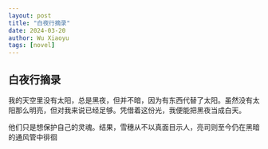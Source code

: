 ```yaml
---
layout: post
title: "白夜行摘录"
date: 2024-03-20
author: Wu Xiaoyu
tags: [novel]
---
```


## 白夜行摘录

我的天空里没有太阳，总是黑夜，但并不暗，因为有东西代替了太阳。虽然没有太阳那么明亮，但对我来说已经足够。凭借着这份光，我便能把黑夜当成白天。

他们只是想保护自己的灵魂。结果，雪穗从不以真面目示人，亮司则至今仍在黑暗的通风管中徘徊

